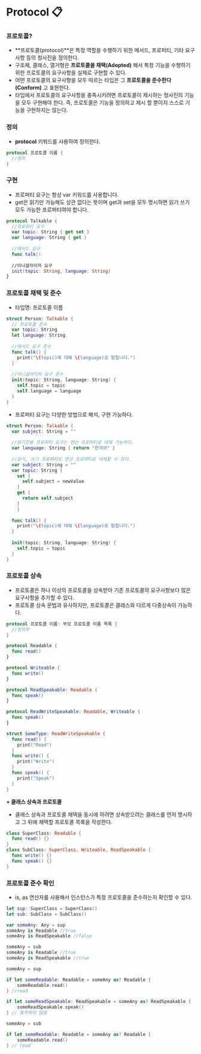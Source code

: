 # Protocol 📋



### 프로토콜?

- **프로토콜(protocol)**은 특정 역할을 수행하기 위한 메서드, 프로퍼티, 기타 요구사항 등의 청사진을 정의한다.
- 구조체, 클래스, 열거형은 **프로토콜을 채택(Adopted)** 해서 특정 기능을 수행하기 위한 프로토콜의 요구사항을 실제로 구현할 수 있다.
- 어떤 프로토콜의 요구사항을 모두 따르는 타입은 그 **프로토콜을 준수한다(Conform)** 고 표현한다.
- 타입에서 프로토콜의 요구사항을 충족시키려면 프로토콜이 제시하는 청사진의 기능을 모두 구현해야 한다. 즉, 프로토콜은 기능을 정의하고 제시 할 뿐이지 스스로 기능을 구현하지는 않는다.

### 정의 

- **protocol** 키워드를 사용하여 정의한다.

``` swift
protocol 프로토콜 이름 {
  //정의
}
```



### 구현

- 프로퍼티 요구는 항상 var 키워드를 사용합니다.
- get은 읽기만 가능해도 상관 없다는 뜻이며 get과 set을 모두 명시하면 읽기 쓰기 모두 가능한 프로퍼티여야 합니다.

``` swift
protocol Talkable {
  //프로퍼티 요구
  var topic: String { get set }
  var language: String { get }
  
  //메서드 요구
  func talk()
  
  //이니셜라이저 요구
  init(topic: String, language: String)
}
```



### 프로토콜 채택 및 준수

- 타입명: 프로토콜 이름 

``` swift
struct Person: Talkable {
  // 프로토콜 준수
  var topic: String
  let language: String
  
  //메서드 요구 준수
  func talk() {
    print("\(topic)에 대해 \(language)로 말합니다.")
  }
  
  //이니셜라이저 요구 준수
  init(topic: String, language: String) {
    self.topic = topic
    self.language = language
  }
}
```

- 프로퍼티 요구는 다양한 방법으로 해석, 구현 가능하다.

``` swift
struct Person: Talkable {
  var subject: String = ""
  
  //읽기전용 프로퍼티 요구는 연산 프로퍼티로 대체 가능하다.
  var language: String { return "한국어" }
  
  //읽기, 쓰기 프로퍼티도 연산 프로퍼티로 대체할 수 있다.
  var subject: String = ""
  var topic: String {
  	set {
      self.subject = newValue
    }
  	get {
      return self.subject
    }
	}
  
  func talk() {
    print("\(topic)에 대해 \(language)로 말합니다.")
  }
  
  init(topic: String, language: String) {
    self.topic = topic
  }
}
```



### 프로토콜 상속

- 프로토콜은 하나 이상의 프로토콜을 상속받아 기존 프로토콜의 요구사항보다 많은 요구사항을 추가할 수 있다.
- 프로토콜 상속 문법과 유사하지만, 프로토콜은 클래스와 다르게 다중상속이 가능하다.

```swift
protocol 프로토콜 이름: 부모 프로토콜 이름 목록 {
  //정의부
}
```

``` swift
protocol Readable {
  func read()
}

protocol Writeable {
  func write()
}

protocol ReadSpeakable: Readable {
  func speak()
}

protocol ReadWriteSpeakable: Readable, Writeable {
  func speak()
}

struct SomeType: ReadWriteSpeakable {
  func read() {
    print("Read")
  }
  func write() {
    print("Write")
  }
  func speak() {
    print("Speak")
  }
}
```



**\+ 클래스 상속과 프로토콜**

- 클래스 상속과 프로토콜 채택을 동시에 하려면 상속받으려는 클래스를 먼저 명시하고 그 뒤에 채택할 프로토콜 목록을 작성한다.

``` swift
class SuperClass: Readable {
  func read() {}
}
class SubClass: SuperClass, Writeable, ReadSpeakable {
  func write() {}
  func speak() {}
}
```



### 프로토콜 준수 확인

- is, as 연산자를 사용해서 인스턴스가 특정 프로토콜을 준수하는지 확인할 수 있다.

``` swift
let sup: SuperClass = SuperClass()
let sub: SubClass = SubClass()

var someAny: Any = sup
someAny is Readable //true
someAny is ReadSpeakable //false

someAny = sub
someAny is Readable //true
someAny is ReadSpeakable //true

someAny = sup

if let someReadable: Readable = someAny as? Readable {
  	someReadable.read()
} //read

if let someReadSpeakable: ReadSpeakable = someAny as? ReadSpeakable {
    someReadSpeakable.speak()
} // 동작하지 않음

someAny = sub

if let someReadable: Readable = someAny as? Readable {
    someReadable.read()
} // read
```

